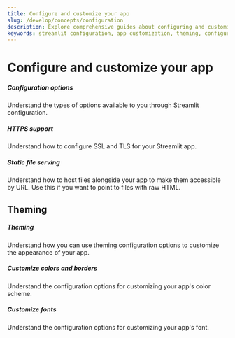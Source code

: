 ```yaml
---
title: Configure and customize your app
slug: /develop/concepts/configuration
description: Explore comprehensive guides about configuring and customizing Streamlit apps including theming, HTTPS setup, static file serving, and custom styling.
keywords: streamlit configuration, app customization, theming, configuration options, https setup, static files, custom styling, app appearance, configuration files
---
```


# Configure and customize your app

<TileContainer>

<RefCard href="/develop/concepts/configuration/options">

<h5>Configuration options</h5>

Understand the types of options available to you through Streamlit configuration.

</RefCard>

<RefCard href="/develop/concepts/configuration/https-support">

<h5>HTTPS support</h5>

Understand how to configure SSL and TLS for your Streamlit app.

</RefCard>

<RefCard href="/develop/concepts/configuration/serving-static-files">

<h5>Static file serving</h5>

Understand how to host files alongside your app to make them accessible by URL. Use this if you want to point to files with raw HTML.

</RefCard>

</TileContainer>

## Theming

<TileContainer>

<RefCard href="/develop/concepts/configuration/theming">

<h5>Theming</h5>

Understand how you can use theming configuration options to customize the appearance of your app.

</RefCard>

<RefCard href="/develop/concepts/configuration/theming-customize-colors-and-borders">

<h5>Customize colors and borders</h5>

Understand the configuration options for customizing your app's color scheme.

</RefCard>

<RefCard href="/develop/concepts/configuration/theming-customize-fonts">

<h5>Customize fonts</h5>

Understand the configuration options for customizing your app's font.

</RefCard>

</TileContainer>
